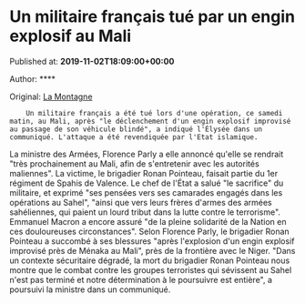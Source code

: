 
# Un militaire français tué par un engin explosif au Mali

Published at: **2019-11-02T18:09:00+00:00**

Author: ****

Original: [La Montagne](https://www.lamontagne.fr/paris-75000/actualites/un-militaire-francais-tue-par-un-engin-explosif-au-mali_13676438/)


        Un militaire français a été tué lors d'une opération, ce samedi matin, au Mali, après "le déclenchement d'un engin explosif improvisé au passage de son véhicule blindé", a indiqué l'Élysée dans un communiqué. L'attaque a été revendiquée par l'Etat islamique.
      
La ministre des Armées, Florence Parly a elle annoncé qu'elle se rendrait "très prochainement au Mali, afin de s'entretenir avec les autorités maliennes". La victime, le brigadier Ronan Pointeau, faisait partie du 1er régiment de Spahis de Valence.
Le chef de l'État a salué "le sacrifice" du militaire, et exprimé "ses pensées vers ses camarades engagés dans les opérations au Sahel", "ainsi que vers leurs frères d'armes des armées sahéliennes, qui paient un lourd tribut dans la lutte contre le terrorisme".
Emmanuel Macron a encore assuré "de la pleine solidarité de la Nation en ces douloureuses circonstances".
Selon Florence Parly, le brigadier Ronan Pointeau a succombé à ses blessures "après l'explosion d'un engin explosif improvisé près de Ménaka au Mali", près de la frontière avec le Niger.
"Dans un contexte sécuritaire dégradé, la mort du brigadier Ronan Pointeau nous montre que le combat contre les groupes terroristes qui sévissent au Sahel n'est pas terminé et notre détermination à le poursuivre est entière", a poursuivi la ministre dans un communiqué.
